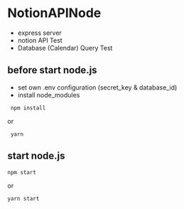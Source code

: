 # NotionAPINode
 - express server
 - notion API Test
 - Database (Calendar) Query Test
  
## before start node.js
- set own .env configuration (secret_key & database_id)
- install node_modules
```
 npm install
```
or
```
 yarn
```

## start node.js

```
npm start
```
or
```
yarn start
```
